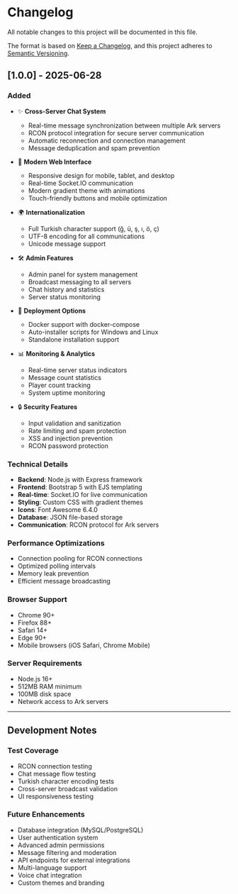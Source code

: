 # Changelog

All notable changes to this project will be documented in this file.

The format is based on [Keep a Changelog](https://keepachangelog.com/en/1.0.0/),
and this project adheres to [Semantic Versioning](https://semver.org/spec/v2.0.0.html).

## [1.0.0] - 2025-06-28

### Added
- ✨ **Cross-Server Chat System**
  - Real-time message synchronization between multiple Ark servers
  - RCON protocol integration for secure server communication
  - Automatic reconnection and connection management
  - Message deduplication and spam prevention

- 🎨 **Modern Web Interface**
  - Responsive design for mobile, tablet, and desktop
  - Real-time Socket.IO communication
  - Modern gradient theme with animations
  - Touch-friendly buttons and mobile optimization

- 🌍 **Internationalization**
  - Full Turkish character support (ğ, ü, ş, ı, ö, ç)
  - UTF-8 encoding for all communications
  - Unicode message support

- 🛠️ **Admin Features**
  - Admin panel for system management
  - Broadcast messaging to all servers
  - Chat history and statistics
  - Server status monitoring

- 🐳 **Deployment Options**
  - Docker support with docker-compose
  - Auto-installer scripts for Windows and Linux
  - Standalone installation support

- 📊 **Monitoring & Analytics**
  - Real-time server status indicators
  - Message count statistics
  - Player count tracking
  - System uptime monitoring

- 🔒 **Security Features**
  - Input validation and sanitization
  - Rate limiting and spam protection
  - XSS and injection prevention
  - RCON password protection

### Technical Details
- **Backend**: Node.js with Express framework
- **Frontend**: Bootstrap 5 with EJS templating
- **Real-time**: Socket.IO for live communication
- **Styling**: Custom CSS with gradient themes
- **Icons**: Font Awesome 6.4.0
- **Database**: JSON file-based storage
- **Communication**: RCON protocol for Ark servers

### Performance Optimizations
- Connection pooling for RCON connections
- Optimized polling intervals
- Memory leak prevention
- Efficient message broadcasting

### Browser Support
- Chrome 90+
- Firefox 88+
- Safari 14+
- Edge 90+
- Mobile browsers (iOS Safari, Chrome Mobile)

### Server Requirements
- Node.js 16+
- 512MB RAM minimum
- 100MB disk space
- Network access to Ark servers

---

## Development Notes

### Test Coverage
- RCON connection testing
- Chat message flow testing
- Turkish character encoding tests
- Cross-server broadcast validation
- UI responsiveness testing

### Future Enhancements
- Database integration (MySQL/PostgreSQL)
- User authentication system
- Advanced admin permissions
- Message filtering and moderation
- API endpoints for external integrations
- Multi-language support
- Voice chat integration
- Custom themes and branding
